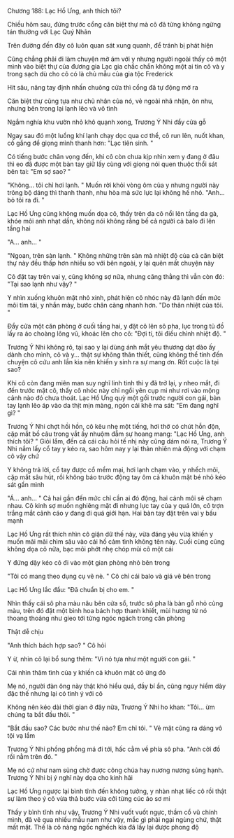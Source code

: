 




Chương 188: Lạc Hồ Ưng, anh thích tôi?

Chiều hôm sau, đứng trước cổng căn biệt thự mà cô đã từng không ngừng tán thưởng với Lạc Quý Nhân

Trên đường đến đây cô luôn quan sát xung quanh, để tránh bị phát hiện

Cũng chẳng phải đi làm chuyện mờ ám với y nhưng người ngoài thấy cô một mình vào biệt thự của đương gia Lạc gia chắc chắn không một ai tin cô và y trong sạch dù cho cô có là chủ mẫu của gia tộc Frederick

Hít sâu, nâng tay định nhấn chuông cửa thì cổng đã tự động mở ra

Căn biệt thự cũng tựa như chủ nhân của nó, vẻ ngoài nhã nhặn, ôn nhu, nhưng bên trong lại lạnh lẽo và vô tình

Ngắm nghía khu vườn nhỏ khô quạnh xong, Trương Ý Nhi đẩy cửa gỗ

Ngay sau đó một luồng khí lạnh chạy dọc qua cơ thể, cô run lên, nuốt khan, cố gắng để giọng mình thanh hơn: "Lạc tiên sinh. "

Có tiếng bước chân vọng đến, khi cô còn chưa kịp nhìn xem y đang ở đâu thì eo đã được một bàn tay giữ lấy cùng với giọng nói quen thuộc thổi sát bên tai: "Em sợ sao? "

"Không... tôi chỉ hơi lạnh. " Muốn rời khỏi vòng ôm của y nhưng người này trông bộ dáng thì thanh thanh, nhu hòa mà sức lực lại không hề nhỏ. "Anh... bỏ tôi ra đi. "

Lạc Hồ Ưng cũng không muốn dọa cô, thấy trên da cô nổi lên tầng da gà, khóe môi anh nhạt dần, không nói không rằng bế cả người cả balo đi lên tầng hai

"A... anh... "

"Ngoan, trên sàn lạnh. " Không những trên sàn mà nhiệt độ của cả căn biệt thự này đều thấp hơn nhiều so với bên ngoài, y lại quên mất chuyện này

Cô đặt tay trên vai y, cũng không sợ nữa, nhưng căng thẳng thì vẫn còn đó: "Tại sao lạnh như vậy? "

Y nhìn xuống khuôn mặt nhỏ xinh, phát hiện cô nhóc này đã lạnh đến mức môi tím tái, y nhắn mày, bước chân càng nhanh hơn. "Do thân nhiệt của tôi. "

Đẩy cửa một căn phòng ở cuối tầng hai, y đặt cô lên sô pha, lục trong tủ đồ lấy ra áo choàng lông vũ, khoác lên cho cô: "Đợi tí, tôi điều chỉnh nhiệt độ. "

Trương Ý Nhi không rõ, tại sao y lại dùng ánh mắt yêu thương dạt dào ấy dành cho mình, cô và y... thật sự không thân thiết, cũng không thể tính đến chuyện cô cứu anh lần kia nên khiến y sinh ra sự mang ơn. Rốt cuộc là tại sao?

Khi cô còn đang miên man suy nghĩ linh tinh thì y đã trở lại, y nheo mắt, đi đến trước mặt cô, thấy cô nhóc này chỉ ngồi yên cụp mi như rơi vào mộng cảnh nào đó chưa thoát. Lạc Hồ Ưng quỳ một gối trước người con gái, bàn tay lạnh lẽo áp vào da thịt mịn màng, ngón cái khẽ ma sát: "Em đang nghĩ gì? "

Trương Ý Nhi chợt hồi hồn, cô kêu nhẹ một tiếng, hơi thở có chút hỗn độn, cặp mắt bồ câu trong vắt ấy nhuộm đẫm sự hoang mang: "Lạc Hồ Ưng, anh thích tôi? " Giỏi lắm, đến cả cái câu hỏi tế nhị này cũng dám nói ra, Trương Ý Nhi nắm lấy cổ tay y kéo ra, sao hôm nay y lại thản nhiên mà động với chạm cô vậy chứ

Y không trả lời, cổ tay được cổ mềm mại, hơi lạnh chạm vào, y nhếch môi, cặp mắt sâu hút, rồi không báo trước động tay ôm cả khuôn mặt bé nhỏ kéo sát gần mình

"Á... anh... " Cả hai gần đến mức chỉ cần ai đó động, hai cánh môi sẽ chạm nhau. Cô kinh sợ muốn nghiêng mặt đi nhưng lực tay của y quá lớn, cô trợn trắng mắt cảnh cáo y đang đi quá giới hạn. Hai bàn tay đặt trên vai y bấu mạnh

Lạc Hồ Ưng rất thích nhìn cô giận dữ thế này, vừa đáng yêu vừa khiến y muốn mãi mãi chìm sâu vào cái hố cảm tình không tên này. Cuối cùng cũng không dọa cô nữa, bạc môi phớt nhẹ chóp mũi cô một cái

Y đứng dậy kéo cô đi vào một gian phòng nhỏ bên trong

"Tôi có mang theo dụng cụ vẽ nè. " Cô chỉ cái balo và giá vẽ bên trong

Lạc Hồ Ưng lắc đầu: "Đã chuẩn bị cho em. "

Nhìn thấy cái sô pha màu nâu bên cửa sổ, trước sô pha là bàn gỗ nhỏ cùng màu, trên đó đặt một bình hoa bách hợp thanh khiết, mùi hương từ nó thoang thoảng như gieo tới từng ngóc ngách trong căn phòng

Thật dễ chịu

"Anh thích bách hợp sao? " Cô hỏi

Y ừ, nhìn cô lại bổ sung thêm: "Vì nó tựa như một người con gái. "

Cái nhìn thâm tình của y khiến cả khuôn mặt cô ửng đỏ

Mẹ nó, người đàn ông này thật khó hiểu quá, đầy bí ẩn, cũng nguy hiểm dày đặc thế nhưng lại có tình ý với cô

Không nên kéo dài thời gian ở đây nữa, Trương Ý Nhi ho khan: "Tôi... ừm chúng ta bắt đầu thôi. "

"Bắt đầu sao? Các bước như thế nào? Em chỉ tôi. " Vẻ mặt cũng ra dáng vô tội vạ lắm

Trương Ý Nhi phồng phồng má đi tới, hấc cằm về phía sô pha. "Anh cởi đồ rồi nằm trên đó. "

Mẹ nó cứ như nam sủng chờ được công chúa hay nương nương sủng hạnh. Trương Ý Nhi bị ý nghĩ này dọa cho kinh hãi

Lạc Hồ Ưng ngược lại bình tĩnh đến không tưởng, y nhàn nhạt liếc cô rồi thật sự làm theo ý cô vừa thả bước vừa cởi từng cúc áo sơ mi

Thấy y bình tĩnh như vậy, Trương Ý Nhi vuốt vuốt ngực, thầm cổ vũ chính mình, đã vẽ qua nhiều mẫu nam như vậy, mắc gì phải ngại ngùng chứ, thật mất mặt. Thế là cô nàng ngốc nghếch kia đã lấy lại được phong độ




